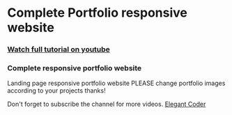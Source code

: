 # Complete Portfolio responsive website

### [Watch full tutorial on youtube](https://youtu.be/SVtN5sXMa4k)

### Complete responsive portfolio website

Landing page responsive portfolio website PLEASE change portfolio images according to your projects thanks!

Don't forget to subscribe the channel for more videos.
[Elegant Coder](https://www.youtube.com/channel/UCD82KIkpQ5dtQYFzxLejzGg)
